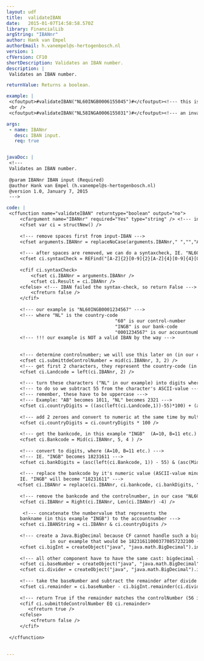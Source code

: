 ```yaml
---
layout: udf
title:  validateIBAN
date:   2015-01-07T14:58:58.570Z
library: FinancialLib
argString: "IBANnr"
author: Hank van Empel
authorEmail: h.vanempel@s-hertogenbosch.nl
version: 1
cfVersion: CF10
shortDescription: Validates an IBAN number.
description: |
 Validates an IBAN number.

returnValue: Returns a boolean.

example: |
 <cfoutput>#validateIBAN("NL60INGB0006155045")#</cfoutput><!--- this is a valid IBAN --->
 <br />
 <cfoutput>#validateIBAN("NL58INGA0006155031")#</cfoutput><!--- an invalid IBAN --->

args:
 - name: IBANnr
   desc: IBAN input.
   req: true


javaDoc: |
 <!---
 Validates an IBAN number.
 
 @param IBANnr IBAN input (Required)
 @author Hank van Empel (h.vanempel@s-hertogenbosch.nl)
 @version 1.0, January 7, 2015
 --->

code: |
 <cffunction name="validateIBAN" returntype="boolean" output="no">
     <cfargument name="IBANnr" required="Yes" type="string" /> <!--- input IBAN --->
     <cfset var ci = structNew() />
 
     <!--- remove spaces first from input-IBAN --->
     <cfset arguments.IBANnr = replaceNoCase(arguments.IBANnr," ","","ALL") />
 
     <!--- after spaces are removed, we can do a syntaxcheck, IE. "NL60INGB0001234567" --->
     <cfset ci.syntaxCheck = REFind("[A-Z]{2}[0-9]{2}[A-Z]{4}[0-9]{4}[0-9]{4}[0-9]{2}", arguments.IBANnr) />
 
     <cfif ci.syntaxCheck>
         <cfset ci.IBANnr = arguments.IBANnr />    
         <cfset ci.Result = ci.IBANnr />
     <cfelse> <!--- IBAN failed the syntax-check, so return False --->
         <cfreturn false />
     </cfif>
 
     <!--- our example is "NL60INGB0001234567" --->
     <!--- where "NL" is the country-code
                                        "60" is our control-number
                                        "INGB" is our bank-code
                                        "0001234567" is our accountnumber --->
     <!--- !!! our example is NOT a valid IBAN by the way --->                                  
 
     
     <!--- determine controlnumber; we will use this later on (in our example: "60")--->        
     <cfset ci.submittdeControlNumber = mid(ci.IBANnr, 3, 2) />
     <!--- get first 2 characters, they represent the country-code (in our example: "NL") --->
     <cfset ci.Landcode = left(ci.IBANnr, 2) />
 
     <!--- turn these characters ("NL" in our example) into digits where A=10, B=11 etc. --->
     <!--- to do so we subtract 55 from the character's ASCII-value --->
     <!--- remember, these have to be uppercase --->
     <!--- Example: "AB" becomes 1011, "NL" becomes 2321 --->
     <cfset ci.countryDigits = ((asc(left(ci.Landcode,1))-55)*100) + (asc(right(ci.Landcode,1))-55) /> 
 
     <!--- add 2 zeroes and convert to numeric at the same time by multiplying it with 100--->
     <cfset ci.countryDigits = ci.countryDigits * 100 />
 
     <!--- get the bankcode, in this example "INGB"  (A=10, B=11 etc.) --->
     <cfset ci.Bankcode = Mid(ci.IBANnr, 5, 4 ) />
 
     <!--- convert to digits, where (A=10, B=11 etc.) --->
     <!--- IE. "INGB" becomes 18231611 --->
     <cfset ci.bankDigits = (asc(left(ci.Bankcode, 1)) - 55) & (asc(Mid(ci.Bankcode, 2, 1)) - 55) & (asc(Mid(ci.Bankcode, 3, 1)) - 55) & (asc(Mid(ci.Bankcode, 4, 1)) - 55) />
 
     <!--- replace the bankcode by it's numeric value (ASCII-value minus 55, for each character)
     IE. "INGB" will become "18231611" --->
    <cfset ci.IBANnr = replace(ci.IBANnr, ci.bankcode, ci.bankDigits, "ONE") />
 
     <!--- remove the bankcode and the controlnumber, in our case "NL60" --->
     <cfset ci.IBANnr = Right(ci.IBANnr, Len(ci.IBANnr) -4) />
 
      <!--- concatenate the numbervalue that represents the
     bankname (in this example "INGB") to the accountnumber --->
     <cfset ci.IBANString = ci.IBANnr & ci.countryDigits />
 
     <!--- create a Java.BigDecimal because CF cannot handle such a big number
                in our example that would be 182316110003770857232100 --->
     <cfset ci.bigInt = createObject("java", "java.math.BigDecimal").init(javaCast("string", ci.IBANnr&ci.countryDigits)) />
 
     <!--- all other component have to have the same cast: bigdecimal --->
     <cfset ci.baseNumber = createObject("java", "java.math.BigDecimal").init(javaCast("string", "98" )) />
     <cfset ci.divider = createObject("java", "java.math.BigDecimal").init(javaCast("string", "97" )) />
 
     <!--- take the baseNumber and subtract the remainder after divide by 97--->
     <cfset ci.remainder = ci.baseNumber - ci.bigInt.remainder(ci.divider) />
 
     <!--- return True if the remainder matches the controlNumber (56 in this example) --->
     <cfif ci.submittdeControlNumber EQ ci.remainder>
        <cfreturn true />
     <cfelse>
         <cfreturn false />
     </cfif>
 
 </cffunction>
 

---
```


